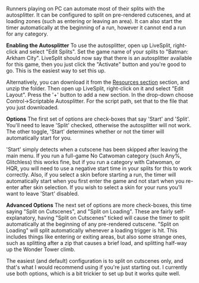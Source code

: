 Runners playing on PC can automate most of their splits with the autosplitter. It can be configured to split on pre-rendered cutscenes, and at loading zones (such as entering or leaving an area). It can also start the timer automatically at the beginning of a run, however it cannot end a run for any category.

**Enabling the Autosplitter**
To use the autosplitter, open up LiveSplit, right-click and select "Edit Splits". Set the game name of your splits to "Batman: Arkham City". LiveSplit should now say that there is an autosplitter available for this game, then you just click the "Activate" button and you're good to go. This is the easiest way to set this up.

Alternatively, you can download it from the [Resources section](https://www.speedrun.com/arkhamcity/resources) section, and unzip the folder. Then open up LiveSplit, right-click on it and select "Edit Layout". Press the '+' button to add a new section. In the drop-down choose Control->Scriptable Autosplitter. For the script path, set that to the file that you just downloaded.

**Options**
The first set of options are check-boxes that say 'Start' and 'Split'. You'll need to leave 'Split' checked, otherwise the autosplitter will not work. The other toggle, 'Start' determines whether or not the timer will automatically start for you.

'Start' simply detects when a cutscene has been skipped after leaving the main menu. If you run a full-game No Catwoman category (such Any%, Glitchless) this works fine, but if you run a category with Catwoman, or HQR, you will need to use a negative start time in your splits for this to work correctly. Also, if you select a skin before starting a run, the timer will automatically start when you first enter the game and not start when you re-enter after skin selection. If you wish to select a skin for your runs you'll want to leave 'Start' disabled.

**Advanced Options**
The next set of options are more check-boxes, this time saying "Split on Cutscenes", and "Split on Loading". These are fairly self-explanatory, having "Split on Cutscenes" ticked will cause the timer to split automatically at the beginning of any pre-rendered cutscene. "Split on Loading" will split automatically whenever a loading trigger is hit. This includes things like entering or exiting areas, but also some strange ones, such as splitting after a zip that causes a brief load, and splitting half-way up the Wonder Tower climb.

The easiest (and default) configuration is to split on cutscenes only, and that's what I would recommend using if you're just starting out. I currently use both options, which is a bit trickier to set up but it works quite well.